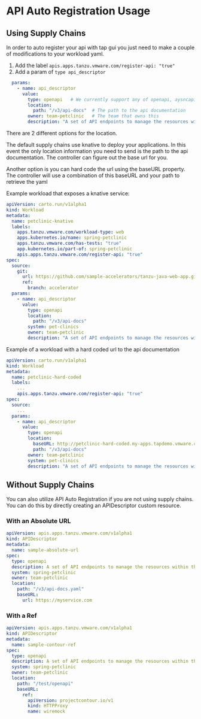 # API Auto Registration Usage

## <a id='prereqs'></a>Using Supply Chains

In order to auto register your api with tap gui you just need to make a couple of modifications to your workload yaml.

1. Add the label `apis.apps.tanzu.vmware.com/register-api: "true"`
1. Add a param of `type api_descriptor`

```yaml
  params:
    - name: api_descriptor
      value:
        type: openapi   # We currently support any of openapi, aysncapi, graphql, grpc
        location: 
          path: "/v3/api-docs"  # The path to the api documentation
        owner: team-petclinic   # The team that owns this
        description: "A set of API endpoints to manage the resources within the petclinic app."
```

There are 2 different options for the location. 

The default supply chains use knative to deploy your applications. In this event the only location information you need to send is the path to the api documentation. The controller can figure out the base url for you.

Another option is you can hard code the url using the baseURL property.  The controller will use a combination of this baseURL and your path to retrieve the yaml

Example workload that exposes a knative service:

```yaml
apiVersion: carto.run/v1alpha1
kind: Workload
metadata:
  name: petclinic-knative
  labels:
    apps.tanzu.vmware.com/workload-type: web
    apps.kubernetes.io/name: spring-petclinic
    apps.tanzu.vmware.com/has-tests: "true"
    app.kubernetes.io/part-of: spring-petclinic
    apis.apps.tanzu.vmware.com/register-api: "true" 
spec:
  source:
    git:
      url: https://github.com/sample-accelerators/tanzu-java-web-app.git
      ref:
        branch: accelerator
  params:
    - name: api_descriptor
      value:
        type: openapi
        location: 
          path: "/v3/api-docs"
        system: pet-clinics  
        owner: team-petclinic
        description: "A set of API endpoints to manage the resources within the petclinic app."

```

Example of a workload with a hard coded url to the api documentation
```yaml
apiVersion: carto.run/v1alpha1
kind: Workload
metadata:
  name: petclinic-hard-coded
  labels:
    ...
    apis.apps.tanzu.vmware.com/register-api: "true"
spec:
  source:
    ...
  params:
    - name: api_descriptor
      value:
        type: openapi
        location: 
          baseURL: http://petclinic-hard-coded.my-apps.tapdemo.vmware.com/    
          path: "/v3/api-docs"
        owner: team-petclinic
        system: pet-clinics
        description: "A set of API endpoints to manage the resources within the petclinic app."
```

## <a id='without-supply-chain'></a>Without Supply Chains
You can also utilize API Auto Registration if you are not using supply chains. You can do this by directly creating an APIDescriptor custom resource.

### <a id='prereqs'></a>With an Absolute URL

```yaml
apiVersion: apis.apps.tanzu.vmware.com/v1alpha1
kind: APIDescriptor
metadata:
  name: sample-absolute-url
spec:
  type: openapi
  description: A set of API endpoints to manage the resources within the petclinic app.
  system: spring-petclinic
  owner: team-petclinic
  location:
    path: "/v3/api-docs.yaml"
    baseURL:
      url: https://myservice.com
```

### <a id='prereqs'></a>With a Ref

```yaml
apiVersion: apis.apps.tanzu.vmware.com/v1alpha1
kind: APIDescriptor
metadata:
  name: sample-contour-ref
spec:
  type: openapi
  description: A set of API endpoints to manage the resources within the petclinic app.
  system: spring-petclinic
  owner: team-petclinic
  location:
    path: "/test/openapi"
    baseURL:
      ref:
        apiVersion: projectcontour.io/v1
        kind: HTTPProxy
        name: wiremock

```